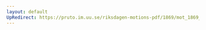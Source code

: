 ```yaml
---
layout: default
UpRedirect: https://pruto.im.uu.se/riksdagen-motions-pdf/1869/mot_1869__ak__161.pdf
---
```

